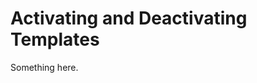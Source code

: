 [title]: # (Activating and Deactivating Templates)
[tags]: # (XXX)
[priority]: # (5024)
# Activating and Deactivating Templates
Something here.
